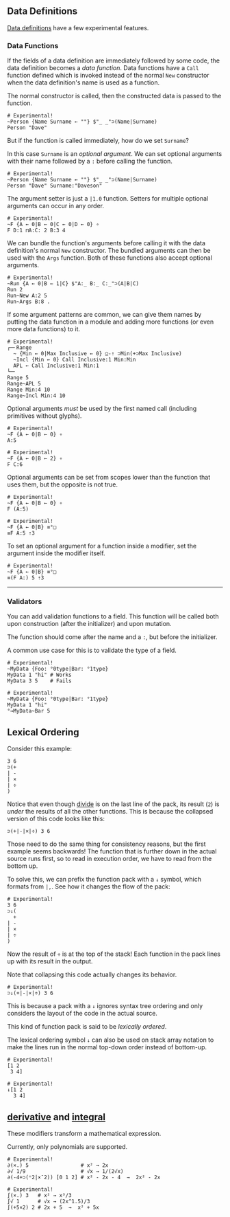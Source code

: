 ## Data Definitions

[Data definitions](/tutorial/datadefs) have a few experimental features.

### Data Functions

If the fields of a data definition are immediately followed by some code, the data definition becomes a *data function*. Data functions have a `Call` function defined which is invoked instead of the normal `New` constructor when the data definition's name is used as a function.

The normal constructor is called, then the constructed data is passed to the function.

```uiua
# Experimental!
~Person {Name Surname ← ""} $"_ _"⊃(Name|Surname)
Person "Dave"
```

But if the function is called immediately, how do we set `Surname`?

In this case `Surname` is an *optional argument*. We can set optional arguments with their name followed by a `:` before calling the function.

```uiua
# Experimental!
~Person {Name Surname ← ""} $"_ _"⊃(Name|Surname)
Person "Dave" Surname:"Daveson"
```

The argument setter is just a `|1.0` function. Setters for multiple optional arguments can occur in any order.

```uiua
# Experimental!
~F {A ← 0|B ← 0|C ← 0|D ← 0} ∘
F D:1 ⊓A:C: 2 B:3 4
```

We can bundle the function's arguments before calling it with the data definition's normal `New` constructor. The bundled arguments can then be used with the `Args` function. Both of these functions also accept optional arguments.

```uiua
# Experimental!
~Run {A ← 0|B ← 1|C} $"A:_ B:_ C:_"⊃(A|B|C)
Run 2
Run~New A:2 5
Run~Args B:8 .
```

If some argument patterns are common, we can give them names by putting the data function in a module and adding more functions (or even more data functions) to it.

```uiua
# Experimental!
┌─╴Range
  ~ {Min ← 0|Max Inclusive ← 0} ⍜-⇡ ⊃Min(+⊃Max Inclusive)
  ~Incl {Min ← 0} Call Inclusive:1 Min:Min
  APL ← Call Inclusive:1 Min:1
└─╴
Range 5
Range~APL 5
Range Min:4 10
Range~Incl Min:4 10
```

Optional arguments *must* be used by the first named call (including primitives without glyphs).

```uiua should fail
# Experimental!
~F {A ← 0|B ← 0} ∘
A:5
```

```uiua should fail
# Experimental!
~F {A ← 0|B ← 2} ∘
F C:6
```

Optional arguments can be set from scopes lower than the function that uses them, but the opposite is not true.

```uiua
# Experimental!
~F {A ← 0|B ← 0} ∘
F (A:5)
```

```uiua should fail
# Experimental!
~F {A ← 0|B} ≡°□
≡F A:5 ⇡3
```

To set an optional argument for a function inside a modifier, set the argument inside the modifier itself.

```uiua
# Experimental!
~F {A ← 0|B} ≡°□
≡(F A:) 5 ⇡3
```

---

### Validators

You can add validation functions to a field. This function will be called both upon construction (after the initializer) and upon mutation.

The function should come after the name and a `:`, but before the initializer.

A common use case for this is to validate the type of a field.

```uiua should fail
# Experimental!
~MyData {Foo: °0type|Bar: °1type}
MyData 1 "hi" # Works
MyData 3 5    # Fails
```

```uiua should fail
# Experimental!
~MyData {Foo: °0type|Bar: °1type}
MyData 1 "hi"
°⊸MyData~Bar 5
```

## Lexical Ordering

Consider this example:

```uiua
3 6
⊃(+
| -
| ×
| ÷
)
```
Notice that even though [divide](/docs/divide) is on the last line of the pack, its result (`2`) is *under* the results of all the other functions. This is because the collapsed version of this code looks like this:

```uiua
⊃(+|-|×|÷) 3 6
```

Those need to do the same thing for consistency reasons, but the first example seems backwards! The function that is further down in the actual source runs first, so to read in execution order, we have to read from the bottom up.

To solve this, we can prefix the function pack with a `↓` symbol, which formats from `|,`. See how it changes the flow of the pack:

```uiua
# Experimental!
3 6
⊃↓(
  +
| -
| ×
| ÷
)
```
Now the result of `÷` is at the top of the stack! Each function in the pack lines up with its result in the output.

Note that collapsing this code actually changes its behavior.

```uiua
# Experimental!
⊃↓(+|-|×|÷) 3 6
```

This is because a pack with a `↓` ignores syntax tree ordering and only considers the layout of the code in the actual source.

This kind of function pack is said to be *lexically ordered*.

The lexical ordering symbol `↓` can also be used on stack array notation to make the lines run in the normal top-down order instead of bottom-up.

```uiua
# Experimental!
[1 2
 3 4]
```

```uiua
# Experimental!
↓[1 2
  3 4]
```

## [derivative](/docs/derivative) and [integral](/docs/integral)

These modifiers transform a mathematical expression.

Currently, only polynomials are supported.

```uiua
# Experimental!
∂(×.) 5                 # x² → 2x
∂√ 1/9                  # √x → 1/(2√x)
∂(-4+⊃(ⁿ2|×¯2)) [0 1 2] # x² - 2x - 4  →  2x² - 2x
```

```uiua
# Experimental!
∫(×.) 3   # x² → x³/3
∫√ 1      # √x → (2x^1.5)/3
∫(+5×2) 2 # 2x + 5  →  x² + 5x
```